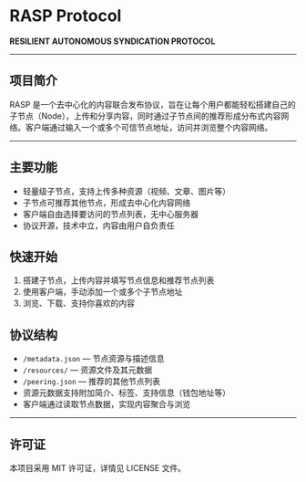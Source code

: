 # RASP Protocol

**RESILIENT AUTONOMOUS SYNDICATION PROTOCOL**

---

## 项目简介

RASP 是一个去中心化的内容联合发布协议，旨在让每个用户都能轻松搭建自己的子节点（Node），上传和分享内容，同时通过子节点间的推荐形成分布式内容网络。客户端通过输入一个或多个可信节点地址，访问并浏览整个内容网络。

---

## 主要功能

- 轻量级子节点，支持上传多种资源（视频、文章、图片等）
- 子节点可推荐其他节点，形成去中心化内容网络
- 客户端自由选择要访问的节点列表，无中心服务器
- 协议开源，技术中立，内容由用户自负责任

## 快速开始

1. 搭建子节点，上传内容并填写节点信息和推荐节点列表
2. 使用客户端，手动添加一个或多个子节点地址
3. 浏览、下载、支持你喜欢的内容

## 协议结构

- `/metadata.json` — 节点资源与描述信息
- `/resources/` — 资源文件及其元数据
- `/peering.json` — 推荐的其他节点列表
- 资源元数据支持附加简介、标签、支持信息（钱包地址等）
- 客户端通过读取节点数据，实现内容聚合与浏览

---

## 许可证

本项目采用 MIT 许可证，详情见 LICENSE 文件。
